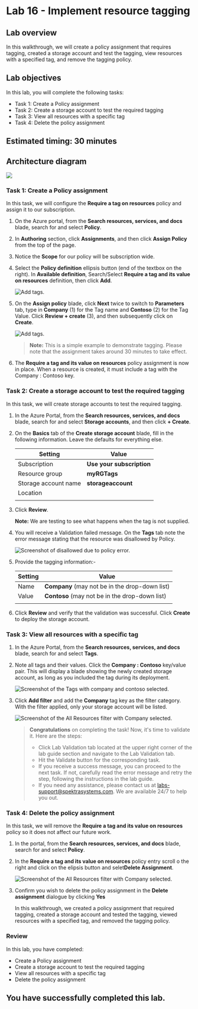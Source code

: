# Lab 16 - Implement resource tagging

## Lab overview

In this walkthrough, we will create a policy assignment that requires tagging, created a storage account and test the tagging, view resources with a specified tag, and remove the tagging policy.

## Lab objectives

In this lab, you will complete the following tasks:

+ Task 1: Create a Policy assignment
+ Task 2: Create a storage account to test the required tagging
+ Task 3: View all resources with a specific tag
+ Task 4: Delete the policy assignment

## Estimated timing: 30 minutes

## Architecture diagram

![](../images/az900lab16.png)

### Task 1: Create a Policy assignment

In this task, we will configure the **Require a tag on resources** policy and assign it to our subscription. 

1. On the Azure portal, from the **Search resources, services, and docs** blade, search for and select **Policy**.

1. In **Authoring** section, click **Assignments**, and then click **Assign Policy** from the top of the page.

1. Notice the **Scope** for our policy will be subscription wide. 

1. Select the **Policy definition** ellipsis button (end of the textbox on the right). In **Available definition**, Search/Select **Require a tag and its value on resources** definition, then click **Add**.

   ![Add tags.](../images/lba16.3c.png)

1. On the **Assign policy** blade, click **Next** twice to switch to **Parameters** tab, type in **Company** (1) for the Tag name and **Contoso** (2) for the Tag Value. Click **Review + create** (3), and then subsequently click on **Create**.

    ![Add tags.](../images/lab16.png)

    >**Note:** This is a simple example to demonstrate tagging. Please note that the assignment takes around 30 minutes to take effect. 
 

1. The **Require a tag and its value on resources** policy assignment is now in place. When a resource is created, it must include a tag with the Company : Contoso key.

### Task 2: Create a storage account to test the required tagging

In this task, we will create storage accounts to test the required tagging. 

1. In the Azure Portal, from the **Search resources, services, and docs** blade, search for and select **Storage accounts**, and then click **+ Create**.

1. On the **Basics** tab of the **Create storage account** blade, fill in the following information. Leave the defaults for everything else.

    | Setting | Value | 
    | --- | --- |
    | Subscription | **Use your subscription** |
    | Resource group | **myRGTags**  |
    | Storage account name | **storageaccount<inject key="DeploymentID" enableCopy="false"/>** |
    | Location | **<inject key="Region" enableCopy="false"/>** |
    | | |


1. Click **Review**. 

    **Note:** We are testing to see what happens when the tag is not supplied. 

1. You will receive a Validation failed message. On the **Tags** tab note the error message stating that the resource was disallowed by Policy. 

    ![Screenshot of disallowed due to policy error.](../images/AZ-900-module-16-storageacc.png)

1. Provide the tagging information:- 

    | Setting | Value | 
    | --- | --- |
    | Name | **Company** (may not be in the drop-down list) |
    | Value| **Contoso** (may not be in the drop-down list) |
    | | |

1. Click **Review** and verify that the validation was successful. Click **Create** to deploy the storage account. 

### Task 3: View all resources with a specific tag

1. In the Azure Portal, from the **Search resources, services, and docs** blade, search for and select **Tags**.

1. Note all tags and their values. Click the **Company : Contoso** key/value pair. This will display a blade showing the newly created storage account, as long as you included the tag during its deployment. 

   ![Screenshot of the Tags with company and contoso selected.](../images/l16.4d.png)

1. Click **Add filter** and add the **Company** tag key as the filter category. With the filter applied, only your storage account will be listed.

    ![Screenshot of the All Resources filter with Company selected.](../images/l16.5e.png)
       
   > **Congratulations** on completing the task! Now, it's time to validate it. Here are the steps:
   > - Click Lab Validation tab located at the upper right corner of the lab guide section and navigate to the Lab Validation tab.
   > - Hit the Validate button for the corresponding task.
   > - If you receive a success message, you can proceed to the next task. If not, carefully read the error message and retry the step, following the instructions in the lab guide.
   > - If you need any assistance, please contact us at labs-support@spektrasystems.com. We are available 24/7 to help you out.

### Task 4: Delete the policy assignment

In this task, we will remove the **Require a tag and its value on resources** policy so it does not affect our future work. 

1. In the portal, from the **Search resources, services, and docs** blade, search for and select **Policy**.

1. In the **Require a tag and its value on resources** policy entry scroll o the right and click on the elipsis button and selet**Delete Assignment**.

   ![Screenshot of the All Resources filter with Company selected.](../images/lb16.2b.png)

1. Confirm you wish to delete the policy assignment in the **Delete assignment** dialogue by clicking **Yes**

   In this walkthrough, we created a policy assignment that required tagging, created a storage account and tested the tagging, viewed resources with a specified tag, and removed the tagging policy.

### Review
In this lab, you have completed:
- Create a Policy assignment
- Create a storage account to test the required tagging
- View all resources with a specific tag
- Delete the policy assignment
  
## You have successfully completed this lab.
